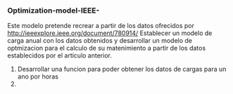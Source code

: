 ### Optimization-model-IEEE-

Este modelo pretende recrear a partir de los datos ofrecidos por
http://ieeexplore.ieee.org/document/780914/
Establecer un modelo de carga anual con los datos obtenidos y desarrollar un modelo de optmizacion para el calculo de su matenimiento a partir de los datos establecidos por el articulo anterior.

1. Desarrollar una funcion para poder obtener los datos de cargas para un ano por horas
2.
